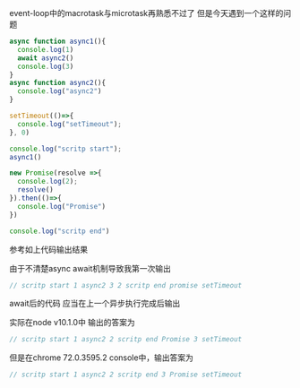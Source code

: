 event-loop中的macrotask与microtask再熟悉不过了
但是今天遇到一个这样的问题
```javascript
async function async1(){
  console.log(1)
  await async2()
  console.log(3)
}
async function async2(){
  console.log("async2")
}

setTimeout(()=>{
  console.log("setTimeout");
}, 0)

console.log("scritp start");
async1()

new Promise(resolve =>{
  console.log(2);
  resolve()
}).then(()=>{
  console.log("Promise")
})

console.log("scritp end")
```
参考如上代码输出结果

由于不清楚async await机制导致我第一次输出
```javascript
// scritp start 1 async2 3 2 scritp end promise setTimeout
```
await后的代码 应当在上一个异步执行完成后输出

实际在node v10.1.0中 输出的答案为

```javascript
// scritp start 1 async2 2 scritp end Promise 3 setTimeout
```

但是在chrome 72.0.3595.2 console中，输出答案为
```javascript
// scritp start 1 async2 2 scritp end 3 Promise setTimeout
```

